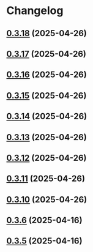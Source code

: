 # Changelog

## [0.3.18](https://github.com/DanielHabenicht/OSHome/compare/v0.3.17...oshome-mdns-v0.3.18) (2025-04-26)

## [0.3.17](https://github.com/DanielHabenicht/OSHome/compare/v0.3.16...oshome-mdns-v0.3.17) (2025-04-26)

## [0.3.16](https://github.com/DanielHabenicht/OSHome/compare/v0.3.15...oshome-mdns-v0.3.16) (2025-04-26)

## [0.3.15](https://github.com/DanielHabenicht/OSHome/compare/v0.3.14...oshome-mdns-v0.3.15) (2025-04-26)

## [0.3.14](https://github.com/DanielHabenicht/OSHome/compare/v0.3.13...oshome-mdns-v0.3.14) (2025-04-26)

## [0.3.13](https://github.com/DanielHabenicht/OSHome/compare/v0.3.12...oshome-mdns-v0.3.13) (2025-04-26)

## [0.3.12](https://github.com/DanielHabenicht/OSHome/compare/v0.3.11...oshome-mdns-v0.3.12) (2025-04-26)

## [0.3.11](https://github.com/DanielHabenicht/OSHome/compare/v0.3.10...oshome-mdns-v0.3.11) (2025-04-26)

## [0.3.10](https://github.com/DanielHabenicht/OSHome/compare/v0.3.6...oshome-mdns-v0.3.10) (2025-04-26)

## [0.3.6](https://github.com/DanielHabenicht/OSHome/compare/v0.3.5...oshome-mdns-v0.3.6) (2025-04-16)

## [0.3.5](https://github.com/DanielHabenicht/OSHome/compare/v0.3.5...oshome-mdns-v0.3.5) (2025-04-16)
